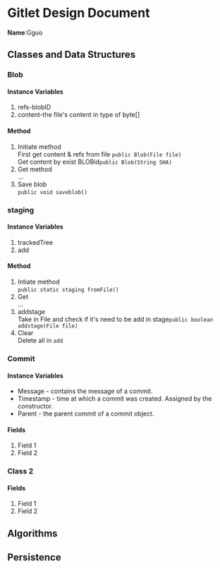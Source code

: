 # Gitlet Design Document

**Name**:Gguo

## Classes and Data Structures

### Blob

#### Instance Variables
1. refs-blobID
2. content-the file's content in type of byte[]

#### Method
1. Initiate method<br>
   First get content & refs from file  `public Blob(File file)`<br>
   Get content by exist BLOBid`public Blob(String SHA)`
2. Get method<br>
    ...
3. Save blob<br>`public void saveblob()`

### staging
#### Instance Variables
1. trackedTree
2. add
#### Method
1. Intiate method<br>`public static staging fromFile()`
2. Get<br>...
3. addstage<br>Take in File and check if it's need to be add in stage`public boolean addstage(File file)`
4. Clear<br>Delete all in `add`



### Commit
#### Instance Variables
* Message - contains the message of a commit.
* Timestamp - time at which a commit was created. Assigned by the constructor.
* Parent - the parent commit of a commit object.

#### Fields

1. Field 1
2. Field 2


### Class 2

#### Fields

1. Field 1
2. Field 2


## Algorithms

## Persistence
